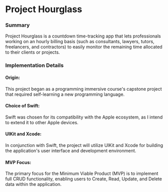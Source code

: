 # Project Hourglass

### Summary

Project Hourglass is a countdown time-tracking app that lets professionals working on an hourly billing basis (such as consultants, lawyers, tutors, freelancers, and contractors) to easily monitor the remaining time allocated to their clients or projects.

### Implementation Details

#### Origin:

This project began as a programming immersive course's capstone project that required self-learning a new programming language.

#### Choice of Swift:

Swift was chosen for its compatibility with the Apple ecosystem, as I intend to extend it to other Apple devices.

#### UIKit and Xcode:

In conjunction with Swift, the project will utilize UIKit and Xcode for building the application's user interface and development environment.

#### MVP Focus:

The primary focus for the Minimum Viable Product (MVP) is to implement full CRUD functionality, enabling users to Create, Read, Update, and Delete data within the application.
